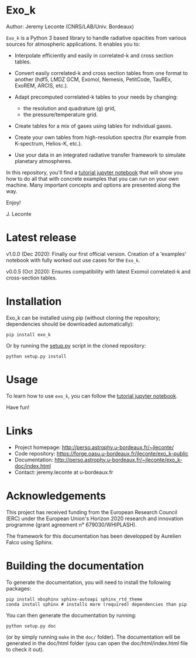 # Exo_k

Author: Jeremy Leconte (CNRS/LAB/Univ. Bordeaux)

`Exo_k` is a Python 3 based library to handle radiative opacities from various sources for atmospheric applications.
It enables you to:

* Interpolate efficiently and easily in correlated-k and cross section tables.
* Convert easily correlated-k and cross section tables from one format to another
  (hdf5, LMDZ GCM, Exomol, Nemesis, PetitCode, TauREx, ExoREM, ARCIS, etc.).
* Adapt precomputed correlated-k tables to your needs by changing:

  * the resolution and quadrature (g) grid,
  * the pressure/temperature grid.
* Create tables for a mix of gases using tables for individual gases.
* Create your own tables from high-resolution spectra (for example from K-spectrum, Helios-K, etc.).
* Use your data in an integrated radiative transfer framework to simulate planetary atmospheres.
  
In this repository, you'll find a [tutorial jupyter notebook](https://forge.oasu.u-bordeaux.fr/jleconte/exo_k-public/-/blob/public/tutorial-exo_k.ipynb) that will show you how to do all that
with concrete examples that you can run on your own machine. Many important concepts and options are
presented along the way.

Enjoy!

J. Leconte

# Latest release

v1.0.0 (Dec 2020): Finally our first official version. Creation of a
'examples' notebook with fully worked out use cases for the `Exo_k`. 

v0.0.5 (Oct 2020): Ensures compatibility with latest Exomol correlated-k and cross-section tables.

# Installation

Exo_k can be installed using pip (without cloning the repository;
dependencies should be downloaded automatically):
```
pip install exo_k
```
Or by running the [setup.py](https://forge.oasu.u-bordeaux.fr/jleconte/exo_k-public/-/blob/public/setup.py) script in the cloned repository:
```
python setup.py install
```
# Usage

To learn how to use `exo_k`, you can follow the [tutorial jupyter notebook](https://forge.oasu.u-bordeaux.fr/jleconte/exo_k-public/-/blob/public/tutorial-exo_k.ipynb).

Have fun!

# Links

* Project homepage: http://perso.astrophy.u-bordeaux.fr/~jleconte/
* Code repository: https://forge.oasu.u-bordeaux.fr/jleconte/exo_k-public
* Documentation: http://perso.astrophy.u-bordeaux.fr/~jleconte/exo_k-doc/index.html
* Contact: jeremy.leconte at u-bordeaux.fr

# Acknowledgements

This project has received funding from the European Research Council (ERC)
under the European Union's Horizon 2020 research and innovation programme
(grant agreement n° 679030/WHIPLASH).

The framework for this documentation has been developped by Aurelien Falco using Sphinx. 

# Building the documentation

To generate the documentation, you will need to install the following packages:
```
pip install nbsphinx sphinx-autoapi sphinx_rtd_theme
conda install sphinx # installs more (required) dependencies than pip
```
You can then generate the documentation by running:
```
python setup.py doc
```
(or by simply running `make` in the `doc/` folder). The documentation will be generated in the doc/html folder (you can open the doc/html/index.html file to check it out).

